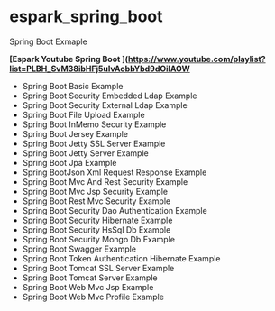 # espark_spring_boot
Spring Boot Exmaple 

**[Espark Youtube Spring Boot ](https://www.youtube.com/playlist?list=PLBH_SvM38ibHFj5ulvAobbYbd9dOiIAOW**

- Spring Boot Basic Example	
- Spring Boot Security Embedded Ldap Example
- Spring Boot Security External Ldap Example
- Spring Boot File Upload Example	
- Spring Boot InMemo Security Example	
- Spring Boot Jersey Example	
- Spring Boot Jetty SSL Server Example	
- Spring Boot Jetty Server Example	
- Spring Boot Jpa Example	
- Spring BootJson Xml Request Response Example	
- Spring Boot Mvc And Rest Security Example
- Spring Boot Mvc Jsp Security Example
- Spring Boot Rest Mvc Security Example	
- Spring Boot Security Dao Authentication Example	
- Spring Boot Security Hibernate Example	
- Spring Boot Security HsSql Db Example	
- Spring Boot Security Mongo Db Example	
- Spring Boot Swagger Example	
- Spring Boot Token Authentication Hibernate Example	
- Spring Boot Tomcat SSL Server Example	
- Spring Boot Tomcat Server Example	
- Spring Boot Web Mvc Jsp Example	
- Spring Boot Web Mvc Profile Example